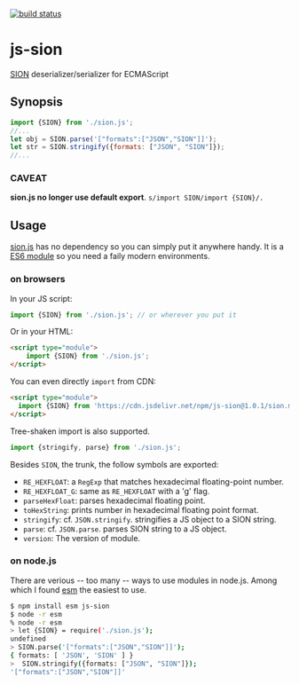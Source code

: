 [![build status](https://secure.travis-ci.org/dankogai/js-sion.png)](http://travis-ci.org/dankogai/js-sion)

# js-sion

[SION] deserializer/serializer for ECMAScript

[SION]: https://dankogai.github.io/SION/

## Synopsis

```javascript
import {SION} from './sion.js';
//...
let obj = SION.parse('["formats":["JSON","SION"]]');
let str = SION.stringify({formats: ["JSON", "SION"]});
//...
```

### CAVEAT

**sion.js no longer use default export**. `s/import SION/import {SION}/.`

## Usage

[sion.js] has no dependency so you can simply put it anywhere handy.  It is a [ES6 module] so you need a faily modern environments.

[sion.js]: ./sion.js
[ES6 module]: https://developer.mozilla.org/en-US/docs/Web/JavaScript/Reference/Statements/import

### on browsers

In your JS script:

```javascript
import {SION} from './sion.js'; // or wherever you put it
```

Or in your HTML:

```html
<script type="module">
    import {SION} from './sion.js';
</script>
```

You can even directly `import` from CDN:

```html
<script type="module">
  import {SION} from 'https://cdn.jsdelivr.net/npm/js-sion@1.0.1/sion.min.js';
</script>
```

Tree-shaken import is also supported.

```javascript
import {stringify, parse} from './sion.js';
```

Besides `SION`, the trunk, the follow symbols are exported:

* `RE_HEXFLOAT`:
  a `RegExp` that matches hexadecimal floating-point number.
* `RE_HEXFLOAT_G`:
  same as `RE_HEXFLOAT` with a 'g' flag.
* `parseHexFloat`:
  parses hexadecimal floating point.
* `toHexString`:
  prints number in hexadecimal floating point format.
* `stringify`:
  cf. `JSON.stringify`. stringifies a JS object to a SION string.
* `parse`:
  cf. `JSON.parse`. parses SION string to a JS object.
* `version`:
  The version of module.

### on node.js

There are verious -- too many -- ways to use modules in node.js.  Among which I found [esm] the easiest to use.

[esm]: https://github.com/standard-things/esm


```sh
$ npm install esm js-sion
$ node -r esm
% node -r esm 
> let {SION} = require('./sion.js');
undefined
> SION.parse('["formats":["JSON","SION"]]');
{ formats: [ 'JSON', 'SION' ] }
>  SION.stringify({formats: ["JSON", "SION"]});
'["formats":["JSON","SION"]]'
```

